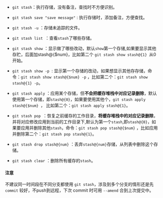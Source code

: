 - `git stash`：执行存储，没有备注，查找时不方便识别。
- `git stash save "save message"` : 执行存储时，添加备注，方便查找。
- `git stash -u` ：存储未追踪的文件。

- `git stash list `：查看`stash`了哪些存储。
- `git stash show` ：显示做了哪些改动，默认`show`第一个存储,如果要显示其他存贮，后面加stash@{$num}，比如第二个 `git stash show stash@{1} `从0开始。
- `git stash show -p `: 显示第一个存储的改动，如果想显示其他存存储，命令：`git stash show stash@{$num} -p` ，比如第二个：`git stash show stash@{1} -p`。
- `git stash apply` ：应用某个存储，但**不会把缓存堆栈中对应记录删除**，默认使用第一个存储，即`stash@{0}`，如果要使用其他个，`git stash apply stash@{$num} `， 比如第二个：`git stash apply stash@{1}`。
- `git stash pop `：恢复之前缓存的工作目录，**将缓存堆栈中的对应记录删除**，并将对应修改应用到当前的工作目录下,默认为第一个`stash`,即`stash@{0}`，如果要应用并删除其他`stash`，命令：`git stash pop stash@{$num}` ，比如应用并删除第二个：`git stash pop stash@{1}`。
- `git stash drop stash@{num}` ：丢弃`stash@{num}`存储，从列表中删除这个存储。
- `git stash clear` ：删除所有缓存的`stash`。

#### 注意

不建议同一时间段在不同分支都使用 `git stash`，涉及到多个分支的情形还是先  `commit` 较好，不push到远程，下次 commit 时可用 `--amend` 合到上次提交中。